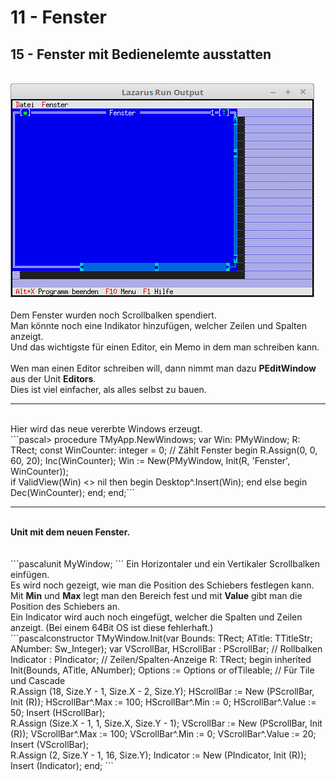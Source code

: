 # 11 - Fenster
## 15 - Fenster mit Bedienelemte ausstatten
<br>
<img src="image.png" alt="Selfhtml"><br><br>
Dem Fenster wurden noch Scrollbalken spendiert.<br>
Man könnte noch eine Indikator hinzufügen, welcher Zeilen und Spalten anzeigt.<br>
Und das wichtigste für einen Editor, ein Memo in dem man schreiben kann.<br>
<br>
Wen man einen Editor schreiben will, dann nimmt man dazu <b>PEditWindow</b> aus der Unit <b>Editors</b>.<br>
Dies ist viel einfacher, als alles selbst zu bauen.<br>
<hr><br>
Hier wird das neue vererbte Windows erzeugt.<br>
```pascal>  procedure TMyApp.NewWindows;
  var
    Win: PMyWindow;
    R: TRect;
  const
    WinCounter: integer = 0;      // Zählt Fenster
  begin
    R.Assign(0, 0, 60, 20);
    Inc(WinCounter);
    Win := New(PMyWindow, Init(R, 'Fenster', WinCounter));
<br>
    if ValidView(Win) <> nil then begin
      Desktop^.Insert(Win);
    end else begin
      Dec(WinCounter);
    end;
  end;```
<hr><br>
<b>Unit mit dem neuen Fenster.</b><br>
<br><br>
```pascalunit MyWindow;
```
Ein Horizontaler und ein Vertikaler Scrollbalken einfügen.<br>
Es wird noch gezeigt, wie man die Position des Schiebers festlegen kann.<br>
Mit <b>Min</b> und <b>Max</b> legt man den Bereich fest und mit <b>Value</b> gibt man die Position des Schiebers an.<br>
Ein Indicator wird auch noch eingefügt, welcher die Spalten und Zeilen anzeigt. (Bei einem 64Bit OS ist diese fehlerhaft.)<br>
```pascalconstructor TMyWindow.Init(var Bounds: TRect; ATitle: TTitleStr; ANumber: Sw_Integer);
var
  VScrollBar, HScrollBar : PScrollBar;  // Rollbalken
  Indicator  : PIndicator;              // Zeilen/Spalten-Anzeige
  R: TRect;
begin
  inherited Init(Bounds, ATitle, ANumber);
  Options := Options or ofTileable;     // Für Tile und Cascade
<br>
  R.Assign (18, Size.Y - 1, Size.X - 2, Size.Y);
  HScrollBar := New (PScrollBar, Init (R));
  HScrollBar^.Max := 100;
  HScrollBar^.Min := 0;
  HScrollBar^.Value := 50;
  Insert (HScrollBar);
<br>
  R.Assign (Size.X - 1, 1, Size.X, Size.Y - 1);
  VScrollBar := New (PScrollBar, Init (R));
  VScrollBar^.Max := 100;
  VScrollBar^.Min := 0;
  VScrollBar^.Value := 20;
  Insert (VScrollBar);
<br>
  R.Assign (2, Size.Y - 1, 16, Size.Y);
  Indicator := New (PIndicator, Init (R));
  Insert (Indicator);
end;
```
<br>
